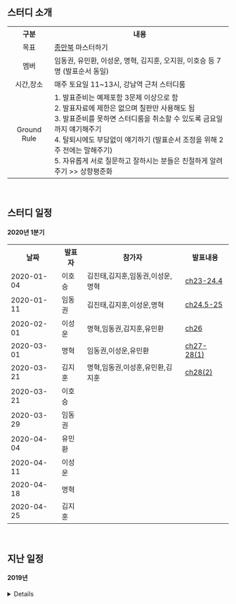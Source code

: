 ## 스터디 소개
<table>
  <tr><th>구분</th><th>내용</th></tr>
  <tr><td align="center">목표</td><td><a href="https://book.naver.com/bookdb/book_detail.nhn?bid=7058764">종만북</a> 마스터하기</td></tr>
  <tr><td align="center">멤버</td><td>임동권, 유민환, 이성운, 명혁, 김지훈, 오지원, 이호승 등 7명 (발표순서 동일) </td></tr>
  <tr><td align="center">시간,장소</td><td>매주 토요일 11~13시, 강남역 근처 스터디룸</td></tr>
  <tr>
    <td align="center">Ground Rule</td>
    <td>
      1. 발표준비는 예제포함 3문제 이상으로 함<br>
      2. 발표자료에 제한은 없으며 칠판만 사용해도 됨<br>
      3. 발표준비를 못하면 스터디룸을 취소할 수 있도록 금요일까지 얘기해주기<br>
      4. 탈퇴시에도 부담없이 얘기하기 (발표순서 조정을 위해 2주 전에는 말해주기)<br>
      5. 자유롭게 서로 질문하고 잘하시는 분들은 친절하게 알려주기 >> 상향평준화<br>
    </td>
  </tr>
</table>

&nbsp;  

## 스터디 일정

#### 2020년 1분기
<table>
  <tr><th>날짜</th><th>발표자</th><th>참가자</th><th>발표내용</th></tr>
  <tr><td>2020-01-04</td><td>이호승</td><td>김진태,김지훈,임동권,이성운,명혁</td><td><a href="doc/ch23-24/ch23-24.md"</a>ch23-24.4</td>
  <tr><td>2020-01-11</td><td>임동권</td><td>김진태,김지훈,이성운,명혁</td><td><a href="doc/ch24-25/ch24-25.md"</a>ch24.5-25</td>
  <tr><td>2020-02-01</td><td>이성운</td><td>명혁,임동권,김지훈,유민환</td><td><a href="doc/ch26/ch26_Trie.md"</a>ch26</td>
  <tr><td>2020-03-01</td><td>명혁</td><td>임동권,이성운,유민환</td><td><a href="doc/ch27-28/ch27-28(1).md"</a>ch27-28(1)</td>
  <tr><td>2020-03-21</td><td>김지훈</td><td>명혁,임동권,이성훈,유민환,김지훈</td><td><a href="doc/ch27-28/ch28(2).md"</a>ch28(2)</td>
  <tr><td>2020-03-21</td><td>이호승</td><td>	</td><td>	</td>
  <tr><td>2020-03-29</td><td>임동권</td><td>	</td><td>	</td>
  <tr><td>2020-04-04</td><td>유민환</td><td>	</td><td>	</td>
  <tr><td>2020-04-11</td><td>이성운</td><td>	</td><td>	</td>
  <tr><td>2020-04-18</td><td>명혁</td><td>	</td><td>	</td>
  <tr><td>2020-04-25</td><td>김지훈</td><td>	</td><td>	</td>
</table>


&nbsp;  

## 지난 일정

#### 2019년
<details>
<table>
  <tr><th>날짜</th><th>발표자</th><th>참가자</th><th>발표내용</th></tr>
  <tr><td>2019-08-31</td><td>명혁  </td><td>이재하,임동권,정신훈,정지완</td><td><a href="doc/ch1-3/ch1-3.md">ch1~ch3</a>, <a href="doc/ch4/ch4.md">ch4</a></td>
  <tr><td>2019-09-14</td><td>명혁  </td><td>임동권,김진태     </td><td><a href="doc/ch6/ch6.md">ch6</a></td>
  <tr><td>2019-09-21</td><td>김진태</td><td>임동권,명혁       </td><td><a href="doc/ch7/ch7.md">ch7</a></td>
  <tr><td>2019-10-05</td><td>이재하</td><td>임동권,명혁,김진태 </td><td><a href="doc/ch8/ch8(1).md">ch8(1)</a></td>
  <tr><td>2019-10-12</td><td>임동권</td><td>이재하,명혁,김진태,김지훈,오지원,이호승,허민경 </td><td><a href="doc/ch8/ch8(2).md">ch8(2)</a></td>
  <tr><td>2019-10-19</td><td>명혁  </td><td>임동권,이재하,김진태,오지원,허민경  </td><td><a href="doc/ch8/ch8(3).md">ch8(3)</a></td>
  <tr><td>2019-10-26</td><td>김진태</td><td>이재하,임동권,김지훈,오지원,이호승,허민경 </td><td><a href="doc/ch8/ch8(4).md">ch8(4)</a> </td>
  <tr><td>2019-11-02</td><td>이호승</td><td>오지원,임동권,이재하</td><td><a href="doc/ch10/ch10(1).md">ch10(1)</a></td>
  <tr><td>2019-11-09</td><td>오지원</td><td>김진태,이호승,임동권</td><td><a href="doc/ch16/ch16.md">ch16</a></td>
  <tr><td>2019-11-16</td><td>김지훈</td><td>명혁,김진태,임동권</td><td><a href="doc/ch17/ch17.md">ch17</a></td>
  <tr><td>2019-11-23</td><td>이재하</td><td>임동권,명혁,김진태,오지원,김지훈</td><td><a href="doc/ch18/ch18.md">ch18</a></td>
  <tr><td>2019-11-30</td><td>임동권</td><td>명혁,김진태,김지훈</td><td><a href="doc/ch19/ch19.md">ch19</a></td>
  <tr><td>2019-12-07</td><td>명혁  </td><td>김진태,임동권,이성운,김지훈</td><td><a href="doc/ch20/ch20.md#문자열-검색--단순한-알고리즘">ch20(1)</a></td>
  <tr><td>2019-12-14</td><td>김진태</td><td>명혁,임동권,이성운,이호승,오지원</td><td><a href="doc/ch20/ch20.md#접미사-배열-알고리즘--단순한-버전">ch20(2)</a></td>
  <tr><td>2019-12-21</td><td>김지훈</td><td>명혁,김진태,임동권,이성운</td><td><a href="doc/ch21/ch21.md">ch21</a>, <a href="doc/ch22/ch22(1).md">ch22(1)</a> </td>
  <tr><td>2019-12-28</td><td>오지원</td><td>김진태,김지훈,명혁,임동권,이성운,이호승</td><td><a href="doc/ch22/ch22(2).md">ch22(2)</a> </td>
</table>
</details>
